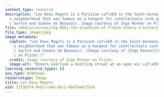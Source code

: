 ```yaml
---
content_type: resource
description: "Les Deux Magots is a Parisian caf\xE9 in the Saint-Germain-des-Pr\xE9\
  s neighborhood that was famous as a hangout for intellectuals such as Jean-Paul\
  \ Sartre and Simone de Beauvoir. Image courtesy of Ingo Ronner on Flickr."
file: /media/courses/21g-068j-the-invention-of-french-theory-a-history-of-transatlantic-intellectual-life-since-1945-spring-2012/13f363f49eb2ce6a8bc266d7de6175e9_21g-068js12.jpg
file_type: image/jpeg
image_metadata:
  caption: "Les Deux Magots is a Parisian caf\xE9 in the Saint-Germain-des-Pr\xE9\
    s neighborhood that was famous as a hangout for intellectuals such as Jean-Paul\
    \ Sartre and Simone de Beauvoir. (Image courtesy of [Ingo Ronner](http://www.flickr.com/photos/25143217@N05/3571065134/in/photostream/)\
    \ on Flickr.)"
  credit: Image courtesy of Ingo Ronner on Flickr.
  image-alt: "Diners overlook a bustling street at an open air caf\xE9 in Paris."
learning_resource_types: []
ocw_type: OCWImage
resourcetype: Image
title: Les Deux Magots
uid: 13f363f4-9eb2-ce6a-8bc2-66d7de6175e9
---
```


